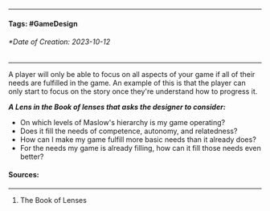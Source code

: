 __________________________________________________________________________
#### **Tags:** #GameDesign 
###### *Date of Creation: 2023-10-12
__________________________________________________________________________

A player will only be able to focus on all aspects of your game if all of their needs are fulfilled in the game. An example of this is that the player can only start to focus on the story once they're understand how to progress it.

***A Lens in the Book of lenses that asks the designer to consider:***
- On which levels of Maslow's hierarchy is my game operating?
- Does it fill the needs of competence, autonomy, and relatedness?
- How can I make my game fulfill more basic needs than it already does?
- For the needs my game is already filling, how can it fill those needs even better?
#### Sources:
__________________________________________________________________________
1. The Book of Lenses